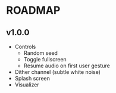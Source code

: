 # ROADMAP
## v1.0.0
- Controls
  - Random seed
  - Toggle fullscreen
  - Resume audio on first user gesture
- Dither channel (subtle white noise)
- Splash screen
- Visualizer
